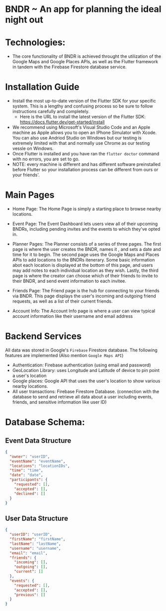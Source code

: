 # BNDR ~ An app for planning the ideal night out

# Technologies:  
- The core functionality of BNDR is achieved throught the utilization of the Google Maps and Google Places  APIs, as well as the Flutter framework in tandem with the Firebase Firestore database
service.

# Installation Guide
- Install the most up-to-date version of the Flutter SDK for your specific system. This is a lengthy and confusing process so be sure to follow instructions carefully and completely.
  - Here is the URL to install the latest version of the Flutter SDK: https://docs.flutter.dev/get-started/install
- We recommend using Microsoft's Visual Studio Code and an Apple machine as Apple allows you to open an IPhone Simulator with Xcode. You can also use Andriod Studio on Windows but our testing is extremely limited with that and normally use Chrome as our testing vessle on Windows.
- Once Flutter is installed and you have ran the `flutter doctor` command with no errors, you are set to go.
- NOTE: every machine is different and has different software preinstalled before Flutter so your installation process can be different from ours or your friends'.

# Main Pages
- Home Page: The Home Page is simply a starting place to browse nearby locations.

- Event Page: The Event Dashboard lets users view all of their upcoming BNDRs, including pending invites and
the events to which they've opted in.

- Planner Pages: The Planner consists of a series of three pages. The first page is where the user
creates the BNDR, names it , and sets a date and time for it to begin. The second page uses the Google Maps
and Places APIs to add locations to the BNDRs itenerary. Some basic information abot each location is
displayed at the bottom of this page, and users may add notes to each individual location as they wish.
Lastly, the third page is where the creator can choose which of their friends to invite to their BNDR, and
send event information to each invitee.

- Friends Page: The Friend page is the hub for connecting to your friends via BNDR. This page displays the 
user's incoming and outgoing friend requests, as well as a list of their current friends.

- Account Info: The Account Info page is where a user can view typical account information like their username and email address

# Backend Services
All data was stored in Google's `Firebase` Firestore database. The following features are implemented (Also mention `Google Maps API`)
- Authentication: Firebase authentication (using email and password)
- GeoLocation Library: uses Longitude and Latitude of device to pin point a user's location
- Google places: Google API that uses the user's location to show various nearby locations.
- All user transactions: Firebase Firestore Database. (connection with the database to send and retrieve all data about a user including events, friends, and sensitive information like user ID)

# Database Schema:

## Event Data Structure

```json
{
  "owner": "userID",
  "eventName": "eventName",
  "locations": "locationIDs",
  "time": "time",
  "date": "date",
  "participants": {
    "requested": [],
    "accepted": [],
    "declined": []
  }
}
```
## User Data Structure

```json
{
  "userID": "userID",
  "firstName": "firstName",
  "lastName": "lastName",
  "username": "username",
  "email": "email",
  "friends": {
    "incoming": [],
    "outgoing": [],
    "current": []
  },
  "events": {
    "requested": [],
    "accepted": [],
    "previous": []
  }
}
```
